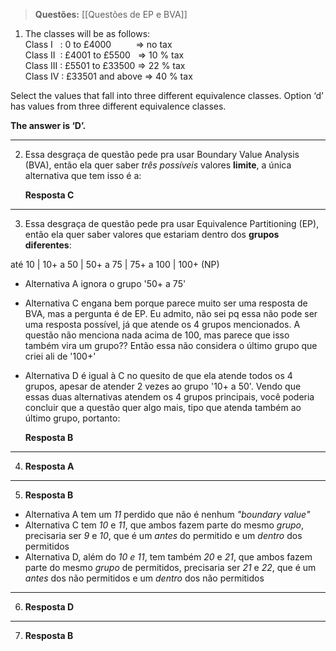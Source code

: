 
>**Questões:** [[Questões de EP e BVA]]

1. The classes will be as follows:  
Class I   : 0 to £4000          => no tax  
Class II  : £4001 to £5500   => 10 % tax  
Class III : £5501 to £33500 => 22 % tax  
Class IV : £33501 and above => 40 % tax

Select the values that fall into three different equivalence classes. Option ‘d’ has values from three different equivalence classes.

**The answer is ‘D’.**

---

2. Essa desgraça de questão pede pra usar Boundary Value Analysis (BVA), então ela quer saber *três possíveis* valores **limite**, a única alternativa que tem isso é a:

	**Resposta C**

---

3. Essa desgraça de questão pede pra usar Equivalence Partitioning (EP), então ela quer saber valores que estariam dentro dos **grupos diferentes**:

até 10 | 10+ a 50 | 50+ a 75 | 75+ a 100 | 100+ (NP)

- Alternativa A ignora o grupo '50+ a 75'
- Alternativa C engana bem porque parece muito ser uma resposta de BVA, mas a pergunta é de EP. Eu admito, não sei pq essa não pode ser uma resposta possível, já que atende os 4 grupos mencionados. A questão não menciona nada acima de 100, mas parece que isso também vira um grupo?? Então essa não considera o último grupo que criei ali de '100+'
- Alternativa D é igual à C no quesito de que ela atende todos os 4 grupos, apesar de atender 2 vezes ao grupo '10+ a 50'. Vendo que essas duas alternativas atendem os 4 grupos principais, você poderia concluir que a questão quer algo mais, tipo que atenda também ao último grupo, portanto:

	**Resposta B**

---

4. **Resposta A**

---

5. **Resposta B**
   
- Alternativa A tem um *11* perdido que não é nenhum *"boundary value"*
- Alternativa C tem *10* e *11*, que ambos fazem parte do mesmo *grupo*, precisaria ser *9* e *10*, que é um *antes* do permitido e um *dentro* dos permitidos
- Alternativa D, além do *10 e 11*, tem também *20* e *21*, que ambos fazem parte do mesmo *grupo* de permitidos, precisaria ser *21* e *22*, que é um *antes* dos não permitidos e um *dentro* dos não permitidos

---

6. **Resposta D**

---

7. **Resposta B**
